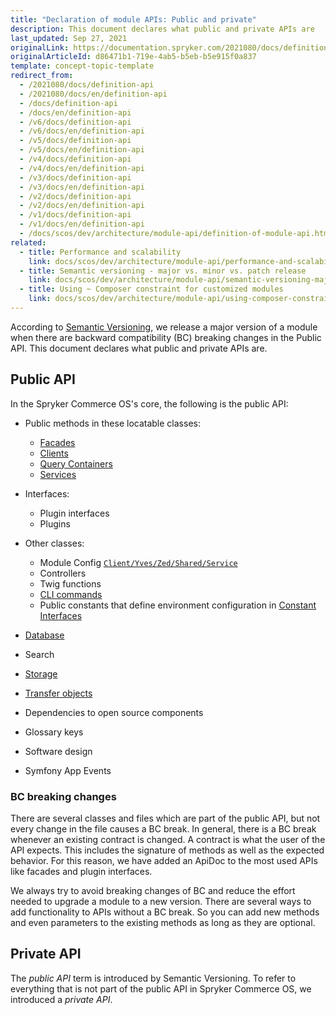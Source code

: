 ```yaml
---
title: "Declaration of module APIs: Public and private"
description: This document declares what public and private APIs are
last_updated: Sep 27, 2021
originalLink: https://documentation.spryker.com/2021080/docs/definition-api
originalArticleId: d86471b1-719e-4ab5-b5eb-b5e915f0a837
template: concept-topic-template
redirect_from:
  - /2021080/docs/definition-api
  - /2021080/docs/en/definition-api
  - /docs/definition-api
  - /docs/en/definition-api
  - /v6/docs/definition-api
  - /v6/docs/en/definition-api
  - /v5/docs/definition-api
  - /v5/docs/en/definition-api
  - /v4/docs/definition-api
  - /v4/docs/en/definition-api
  - /v3/docs/definition-api
  - /v3/docs/en/definition-api
  - /v2/docs/definition-api
  - /v2/docs/en/definition-api
  - /v1/docs/definition-api
  - /v1/docs/en/definition-api
  - /docs/scos/dev/architecture/module-api/definition-of-module-api.html
related:
  - title: Performance and scalability
    link: docs/scos/dev/architecture/module-api/performance-and-scalability.html
  - title: Semantic versioning - major vs. minor vs. patch release
    link: docs/scos/dev/architecture/module-api/semantic-versioning-major-vs.-minor-vs.-patch-release.html
  - title: Using ~ Composer constraint for customized modules
    link: docs/scos/dev/architecture/module-api/using-composer-constraint-for-customized-modules.html
---
```


According to [Semantic Versioning](http://semver.org/), we release a major version of a module when there are backward compatibility (BC) breaking changes in the Public API. This document declares what public and private APIs are.

## Public API

In the Spryker Commerce OS's core, the following is the public API:

* Public methods in these locatable classes:
    * [Facades](/docs/scos/dev/back-end-development/zed/business-layer/facade/facade.html)
    * [Clients](/docs/scos/dev/back-end-development/client/client.html)
    * [Query Containers](/docs/scos/dev/back-end-development/zed/persistence-layer/query-container/query-container.html)
    * [Services](/docs/scos/dev/back-end-development/messages-and-errors/registering-a-new-service.html)

* Interfaces:
    * Plugin interfaces
    * Plugins

* Other classes:
    * Module Config [`Client/Yves/Zed/Shared/Service`](/docs/scos/dev/back-end-development/data-manipulation/configuration-management.html)
    * Controllers
    * Twig functions
    * [CLI commands](/docs/scos/dev/back-end-development/console-commands/implementing-a-new-console-command.html)
    * Public constants that define environment configuration in [Constant Interfaces](/docs/scos/dev/back-end-development/data-manipulation/configuration-management.html)
* [Database](/docs/scos/dev/back-end-development/zed/persistence-layer/database-schema-definition.html)
* Search
* [Storage](/docs/scos/dev/back-end-development/client/use-and-configure-redis-as-a-key-value-storage.html)
* [Transfer objects](/docs/scos/dev/back-end-development/data-manipulation/data-ingestion/structural-preparations/create-use-and-extend-the-transfer-objects.html)
* Dependencies to open source components
* Glossary keys
* Software design
* Symfony App Events



### BC breaking changes

There are several classes and files which are part of the public API, but not every change in the file causes a BC break. In general, there is a BC break whenever an existing contract is changed. A contract is what the user of the API expects. This includes the signature of methods as well as the expected behavior. For this reason, we have added an ApiDoc to the most used APIs like facades and plugin interfaces.

We always try to avoid breaking changes of BC and reduce the effort needed to upgrade a module to a new version. There are several ways to add functionality to APIs without a BC break. So you can add new methods and even parameters to the existing methods as long as they are optional.


## Private API

The *public API* term is introduced by Semantic Versioning. To refer to everything that is not part of the public API in Spryker Commerce OS, we introduced a *private API*.

